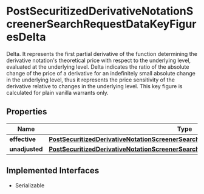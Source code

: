 

# PostSecuritizedDerivativeNotationScreenerSearchRequestDataKeyFiguresDelta

Delta. It represents the first partial derivative of the function determining the derivative notation's theoretical price with respect to the underlying level, evaluated at the underlying level. Delta indicates the ratio of the absolute change of the price of a derivative for an indefinitely small absolute change in the underlying level, thus it represents the price sensitivity of the derivative relative to changes in the underlying level. This key figure is calculated for plain vanilla warrants only.

## Properties

Name | Type | Description | Notes
------------ | ------------- | ------------- | -------------
**effective** | [**PostSecuritizedDerivativeNotationScreenerSearchRequestDataKeyFiguresDeltaEffective**](PostSecuritizedDerivativeNotationScreenerSearchRequestDataKeyFiguresDeltaEffective.md) |  |  [optional]
**unadjusted** | [**PostSecuritizedDerivativeNotationScreenerSearchRequestDataKeyFiguresDeltaUnadjusted**](PostSecuritizedDerivativeNotationScreenerSearchRequestDataKeyFiguresDeltaUnadjusted.md) |  |  [optional]


## Implemented Interfaces

* Serializable


